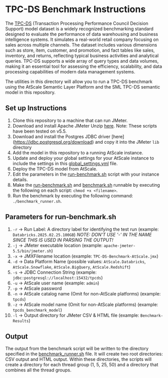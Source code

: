 # TPC-DS Benchmark Instructions

The [TPC-DS](https://www.tpc.org/tpcds/) (Transaction Processing Performance Council Decision Support) model dataset is a widely recognized benchmarking standard designed to evaluate the performance of data warehousing and business intelligence systems. It simulates a real-world retail company focusing on sales across multiple channels. The dataset includes various dimensions such as store, item, customer, and promotion, and fact tables like sales, inventory, and returns, reflecting typical business activities and analytical queries. TPC-DS supports a wide array of query types and data volumes, making it an essential tool for assessing the efficiency, scalability, and data processing capabilities of modern data management systems.

The utilities in this directory will allow you to run a TPC-DS benchmark using the AtScale Semantic Layer Platform and the SML TPC-DS semantic model in this repository.

## Set up Instructions
1. Clone this repository to a machine that can run JMeter.
2. Download and install Apache JMeter Unzip [here](https://jmeter.apache.org/download_jmeter.cgi). Note: These scripts have been tested on v5.5.
3. Download and install the Postgres JDBC driver [here] (https://jdbc.postgresql.org/download) and copy it into the JMeter `lib` directory
4. Add the model in this repository to a running AtScale instance.
5. Update and deploy your global settings for your AtScale instance to include the settings in this [global_settings.yml](global_settings.yml) file.
6. Deploy the TPC-DS model from AtScale.
7. Edit the parameters in the [run-benchmark.sh](run-benchmark.sh) script with your instance details.
8. Make the [run-benchmark.sh](run-benchmark.sh) and [benchmark.sh](benchmark.sh) runnable by executing the following on each script: `chmod +x <filename>`.
9. Run the benchmark by executing the following command: `./benchmark_runner.sh`.

## Parameters for run-benchmark.sh
1. `-r` -> Run Label: A directory label for identifying the test run (example: `Databricks.2025.02.25.100GB`) *NOTE: DON'T USE '-' IN THE NAME SINCE THIS IS USED IN PARSING THE OUTPUT!*
2. `-j` -> JMeter executable location (example: `apache-jmeter-5.5/bin/jmeter.sh`)
3. `-x` -> JMXFilename location (example: `TPC-DS-Benchmark-AtScale.jmx`)
4. `-d` -> Data Platform Name (possible values: `AtScale.Databricks`, `AtScale.Snowflake`, `AtScale.BigQuery`, `AtScale.Redshift`) 
5. `-s` -> JDBC Connection String (example: `jdbc:postgresql://localhost:15432/tpcds`) 
6. `-u` -> AtScale user name (example: `admin`)
7. `-p` -> AtScale password
8. `-n` -> AtScale catalog name (Omit for non-AtScale platforms) (example: `tpcds`)
9. `-z` -> AtScale model name (Omit for non-AtScale platforms) (example: `tpcds_benchmark_model`)
10. `-l` -> Output directory for JMeter CSV & HTML file (example: `Benchmark-Results`)

## Output
The output from the benchmark script will be written to the directory specified in the [benchmark_runner.sh](benchmark_runner.sh) file. It will create two root directories: CSV output and HTML output. Within these directories, the scripts will create a directory for each thread group (1, 5, 25, 50) and a directory that combines all the thread groups.

